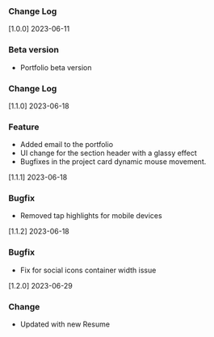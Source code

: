 ### Change Log

[1.0.0] 2023-06-11

### Beta version

- Portfolio beta version

### Change Log

[1.1.0] 2023-06-18

### Feature

- Added email to the portfolio
- UI change for the section header with a glassy effect
- Bugfixes in the project card dynamic mouse movement.

[1.1.1] 2023-06-18

### Bugfix

- Removed tap highlights for mobile devices


[1.1.2] 2023-06-18

### Bugfix

- Fix for social icons container width issue

[1.2.0] 2023-06-29

### Change

- Updated with new Resume